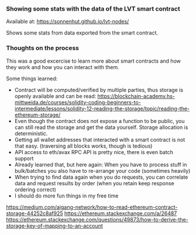 ### Showing some stats with the data of the LVT smart contract

Available at: https://sonnenhut.github.io/lvt-nodes/

Shows some stats from data exported from the smart contract.


### Thoughts on the process 

This was a good excercise to learn more about smart contracts and how they work and how you can interact with them.

Some things learned:

 - Contract will be computed/verified by multiple parties, thus storage is openly available and can be read: https://blockchain-academy.hs-mittweida.de/courses/solidity-coding-beginners-to-intermediate/lessons/solidity-12-reading-the-storage/topic/reading-the-ethereum-storage/
 - Even though the contract does not expose a function to be public, you can still read the storage and get the data yourself. Storage allocation is deterministic.
 - Getting all wallet addresses that interacted with a smart contract is not that easy. (traversing all blocks works, though is tedious)
 - API access to eth/avax RPC API is pretty nice, there is even batch support
 - Already learned that, but here again: When you have to process stuff in bulk/batches you also have to re-arrange your code (sometimes heavily)
 - When trying to find data again when you do requests, you can correlate data and request results by order (when you retain keep response ordering correct)
 - I should do more fun things in my free time


https://medium.com/aigang-network/how-to-read-ethereum-contract-storage-44252c8af925
https://ethereum.stackexchange.com/a/26487
https://ethereum.stackexchange.com/questions/49873/how-to-derive-the-storage-key-of-mapping-to-an-account